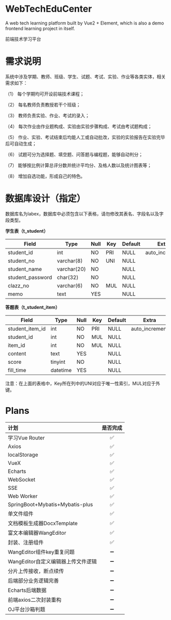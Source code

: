 # WebTechEduCenter
A web tech learning platform built by Vue2 + Element, which is also a demo frontend learning project in itself.

前端技术学习平台

# 需求说明
系统中涉及学期、教师、班级、学生、试题、考试、实验、作业等各类实体，相关需求如下：

（1）	每个学期均可开设前端技术课程；

（2）	每名教师负责教授若干个班级；

（3）	教师负责实验、作业、考试的录入；

（4）	每次作业由作业题构成、实验由实验步骤构成、考试由考试题构成；

（5）	作业、实验、考试结束后均能人工或自动批改，实验的实验报告在实验完毕后可自动生成；

（6）	试题可分为选择题、填空题、问答题与编程题，能够自动判分；

（7）	能够按比例计算总评分数并统计平均分、及格人数以及统计图表等；

（8）	增加自选功能，形成自己的特色。

# 数据库设计（指定）
数据库名为labex，数据库中必须包含以下表格，请勿修改其表名、字段名以及字段类型。

**学生表（t_student）**

| Field            | Type        | Null | Key | Default | Extra          |
|------------------|-------------|------|-----|---------|----------------|
| student_id       | int         | NO   | PRI | NULL    | auto_increment |
| student_no       | varchar(8)  | NO   | UNI | NULL    |                |
| student_name     | varchar(20) | NO   |     | NULL    |                |
| student_password | char(32)    | NO   |     | NULL    |                |
| clazz_no         | varchar(6)  | NO   | MUL | NULL    |                |
| memo             | text        | YES  |     | NULL    |                |

**答题表（t_student_item）**

| Field            | Type        | Null | Key | Default | Extra          |
|------------------|-------------|------|-----|---------|----------------|
| student_item_id  | int         | NO   | PRI | NULL    | auto_increment |
| student_id       | int         | NO   | MUL | NULL    |                |
| item_id          | int         | NO   | MUL | NULL    |                |
| content          | text        | YES  |     | NULL    |                |
| score            | tinyint     | NO   |     | NULL    |                |
| fill_time        | datetime    | YES  |     | NULL    |                |

注意：在上面的表格中，Key所在列中的UNI对应于唯一性索引，MUL对应于外键。


# Plans
|  计划   | 是否完成  |
|  :----  | :----:  |
| 学习Vue Router  | ✅ |
| Axios  | ✅ |
| localStorage  | ✅ |
| VueX  | ✅ |
| Echarts  | ✅ |
| WebSocket  | ✅ |
| SSE  | ✅ |
| Web Worker  | ✅ |
| SpringBoot+Mybatis+Mybatis-plus  | ✅ |
| 单文件组件  | ✅ |
| 文档模板生成器DocxTemplate  | ✅ |
| 富文本编辑器WangEditor  | ✅ |
| 封装、注册组件  | ✅ |
| WangEditor组件key重复问题  | ➖ |
| WangEditor自定义编辑器上传文件逻辑  | ➖ |
| 分片上传接收，断点续传  | ➖ |
| 后端部分业务逻辑完善  | ➖ |
| Echarts后端数据  | ➖ |
| 前端axios二次封装重构  | ➖ |
| OJ平台沙箱判题  | ➖ |
